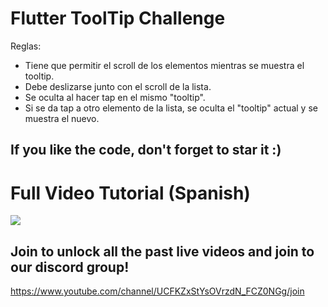 # Flutter ToolTip Challenge

Reglas:

- Tiene que permitir el scroll de los elementos mientras se muestra el tooltip.
- Debe deslizarse junto con el scroll de la lista.
- Se oculta al hacer tap en el mismo "tooltip".
- Si se da tap a otro elemento de la lista, se oculta el "tooltip" actual y se muestra el nuevo.

## If you like the code, don't forget to star it :)

# Full Video Tutorial (Spanish)

[![](http://img.youtube.com/vi/f5DQfG1LNI8/0.jpg)](https://www.youtube.com/watch?v=f5DQfG1LNI8 )

## Join to unlock all the past live videos and join to our discord group!

https://www.youtube.com/channel/UCFKZxStYsOVrzdN_FCZ0NGg/join



